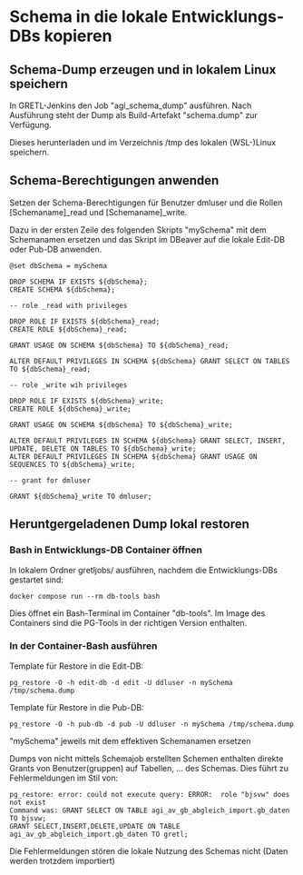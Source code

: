# Schema in die lokale Entwicklungs-DBs kopieren

## Schema-Dump erzeugen und in lokalem Linux speichern

In GRETL-Jenkins den Job "agi_schema_dump" ausführen. Nach Ausführung steht der Dump als Build-Artefakt "schema.dump" zur Verfügung.

Dieses herunterladen und im Verzeichnis /tmp des lokalen (WSL-)Linux speichern.

## Schema-Berechtigungen anwenden

Setzen der Schema-Berechtigungen für Benutzer dmluser und die Rollen \[Schemaname\]_read und \[Schemaname\]_write.

Dazu in der ersten Zeile des folgenden Skripts "mySchema" mit dem Schemanamen ersetzen und das Skript im DBeaver auf die lokale Edit-DB oder Pub-DB anwenden.

    @set dbSchema = mySchema

    DROP SCHEMA IF EXISTS ${dbSchema};
    CREATE SCHEMA ${dbSchema};

    -- role _read with privileges

    DROP ROLE IF EXISTS ${dbSchema}_read;
    CREATE ROLE ${dbSchema}_read;

    GRANT USAGE ON SCHEMA ${dbSchema} TO ${dbSchema}_read;

    ALTER DEFAULT PRIVILEGES IN SCHEMA ${dbSchema} GRANT SELECT ON TABLES TO ${dbSchema}_read;

    -- role _write wih privileges

    DROP ROLE IF EXISTS ${dbSchema}_write;
    CREATE ROLE ${dbSchema}_write;

    GRANT USAGE ON SCHEMA ${dbSchema} TO ${dbSchema}_write;

    ALTER DEFAULT PRIVILEGES IN SCHEMA ${dbSchema} GRANT SELECT, INSERT, UPDATE, DELETE ON TABLES TO ${dbSchema}_write;
    ALTER DEFAULT PRIVILEGES IN SCHEMA ${dbSchema} GRANT USAGE ON SEQUENCES TO ${dbSchema}_write;

    -- grant for dmluser

    GRANT ${dbSchema}_write TO dmluser;

## Heruntgergeladenen Dump lokal restoren

### Bash in Entwicklungs-DB Container öffnen

In lokalem Ordner gretljobs/ ausführen, nachdem die Entwicklungs-DBs gestartet sind:

    docker compose run --rm db-tools bash

Dies öffnet ein Bash-Terminal im Container "db-tools". Im Image des Containers sind die PG-Tools in der richtigen Version enthalten.

### In der Container-Bash ausführen

Template für Restore in die Edit-DB:

    pg_restore -O -h edit-db -d edit -U ddluser -n mySchema /tmp/schema.dump

Template für Restore in die Pub-DB:

    pg_restore -O -h pub-db -d pub -U ddluser -n mySchema /tmp/schema.dump

"mySchema" jeweils mit dem effektiven Schemanamen ersetzen

Dumps von nicht mittels Schemajob erstellten Schemen enthalten direkte Grants von Benutzer(gruppen) auf Tabellen, ... des Schemas.
Dies führt zu Fehlermeldungen im Stil von:

    pg_restore: error: could not execute query: ERROR:  role "bjsvw" does not exist
    Command was: GRANT SELECT ON TABLE agi_av_gb_abgleich_import.gb_daten TO bjsvw;
    GRANT SELECT,INSERT,DELETE,UPDATE ON TABLE agi_av_gb_abgleich_import.gb_daten TO gretl;

Die Fehlermeldungen stören die lokale Nutzung des Schemas nicht (Daten werden trotzdem importiert)
